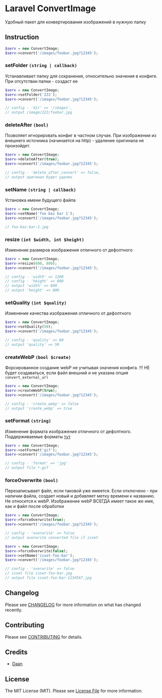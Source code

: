# Laravel ConvertImage


Удобный пакет для конвертирования изображений в нужную папку



## Instruction

```php
$serv = new ConvertImage;
$serv->convert('/images/foobar.jpg?12345');
```

### setFolder `(string | callback)`

Устанавливает папку для сохранения, относительно значения в конфиге.
При отсутствии папки - создаст ее

```php
$serv = new ConvertImage;
$serv->setFolder('222');
$serv->convert('/images/foobar.jpg?12345');

// config - 'dir' => '/images',
// output /image/222/foobar.jpg
```

### deleteAfter `(bool)`

Позволяет игнорировать конфиг в частном случае.
При изображении из внешнего источника (начинается на http) - удаление оригинала не произойдет.

```php
$serv = new ConvertImage;
$serv->deleteAfter(true);
$serv->convert('/images/foobar.jpg?12345');

// config - 'delete_after_convert' => false,
// output оригинал будет удален
```


### setName `(string | callback)`

Установка имени будущего файла

```php
$serv = new ConvertImage;
$serv->setName('foo baz bar 1');
$serv->convert('/images/foobar.jpg?12345');

// foo-baz-bar-1.jpg
```

### resize `(int $width, int $height)`

Изменение размеров изображения отличного от дефолтного

```php
$serv = new ConvertImage;
$serv->resize(600, 800);
$serv->convert('/images/foobar.jpg?12345');

// config - 'width' => 1200
// config - 'height' => 800
// output 'width' => 600
// output 'height' => 800
```

### setQuality `(int $quality)`

Изменение качества изображения отличного от дефолтного

```php
$serv = new ConvertImage;
$serv->setQuality(50);
$serv->convert('/images/foobar.jpg?12345');

// config - 'quality' => 80
// output 'quality' => 50
```


### createWebP `(bool $create)`

Форсированное создание webP не учитывая значения конфига.
!!! НЕ будет создаваться, если файл внешний и не указана опция `convert_external_url` 

```php
$serv = new ConvertImage;
$serv->createWebP(true);
$serv->convert('/images/foobar.jpg?12345');

// config - 'create_webp' => false
// output 'create_webp' => true
```


### setFormat `(string)`

Изменение формата изображения отличного от дефолтного.
Поддерживаемые форматы [тут](https://image.intervention.io/v2/introduction/formats)

```php
$serv = new ConvertImage;
$serv->setFormat('gif');
$serv->convert('/images/foobar.jpg?12345');

// config - 'format' => 'jpg'
// output file *.gif
```

### forceOverwrite `(bool)`

Перезаписывает файл, если таковой уже имеется.
Если отключено - при наличии файла, создает новый и добавляет метку времени к названию.
Не относится к webP. Изображение webP ВСЕГДА имеет такое же имя, как и файл после обработки

```php
$serv = new ConvertImage;
$serv->forceOverwrite(true);
$serv->convert('/images/foobar.jpg?12345');

// config - 'overwrite' => false
// output overwrite converted file if isset

$serv = new ConvertImage;
$serv->forceOverwrite(false);
$serv->setName('isset-foo-bar');
$serv->convert('/images/foobar.jpg?12345');

// config - 'overwrite' => false
// isset file isset-foo-bar.jpg
// output file isset-foo-bar-1234567.jpg
```





## Changelog
Please see [CHANGELOG](CHANGELOG.md) for more information on what has changed recently.


## Contributing
Please see [CONTRIBUTING](CONTRIBUTING.md) for details.


## Credits
- [Daan](https://github.com/daaner)

## License

The MIT License (MIT). Please see [License File](LICENSE.md) for more information.
